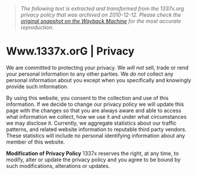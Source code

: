 > *The following text is extracted and transformed from the 1337x.org privacy policy that was archived on 2010-12-12. Please check the [original snapshot on the Wayback Machine](https://web.archive.org/web/20101212041817id_/http%3A//1337x.org/privacy) for the most accurate reproduction.*

# Www.1337x.orG | Privacy

We are committed to protecting your privacy. We _will not_ sell, trade or rend your personal information to any other parties. We _do not_ collect any personal information about you except when you specifically and knowingly provide such information.

By using this website, you consent to the collection and use of this information. If we decide to change our privacy policy we will update this page with the changes so that you are always aware and able to access what information we collect, how we use it and under what circumstances we may disclose it. Currently, we aggregate statistics about our traffic patterns, and related website information to reputable third party vendors. These statistics will include no personal identifying information about any member of this website.

**Modification of Privacy Policy**
    1337x reserves the right, at any time, to modify, alter or update the privacy policy and you agree to be bound by such modifications, alterations or updates.
